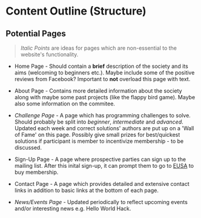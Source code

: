 # Content Outline (Structure)

## Potential Pages
> *Italic Points* are ideas for pages which are non-essential to the website's functionality.

- Home Page - Should contain a **brief** description of the society and its aims (welcoming to beginners etc.). Maybe include some of the positive reviews
  from Facebook? Important to **not** overload this page with text.
  
- About Page - Contains more detailed information about the society along with maybe some past projects (like the flappy bird game). Maybe
also some information on the commitee.

- *Challenge Page* - A page which has programming challenges to solve. Should probably be split into *beginner*, *intermediate* and *advanced*.
  Updated each week and correct solutions' authors are put up on a 'Wall of Fame' on this page. Possibly give small prizes for best/quickest
  solutions if participant is member to incentivize membership - to be discussed.
  
- Sign-Up Page - A page where prospective parties can sign up to the mailing list. After this inital sign-up, it can prompt them to go to
  [EUSA](https://www.eusa.ed.ac.uk/activities/societies/society/17825/) to buy membership.
  
- Contact Page - A page which provides detailed and extensive contact links in addition to basic links at the bottom of each page.

- *News/Events Page* - Updated periodically to reflect upcoming events and/or interesting news e.g. Hello World Hack.
